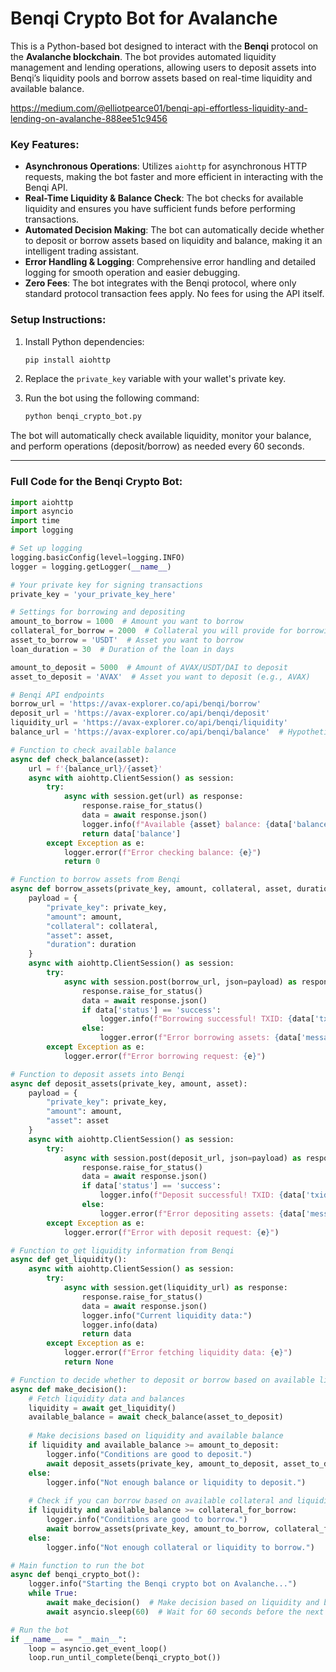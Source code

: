 # Benqi Crypto Bot for Avalanche

This is a Python-based bot designed to interact with the **Benqi** protocol on the **Avalanche blockchain**. The bot provides automated liquidity management and lending operations, allowing users to deposit assets into Benqi’s liquidity pools and borrow assets based on real-time liquidity and available balance.

https://medium.com/@elliotpearce01/benqi-api-effortless-liquidity-and-lending-on-avalanche-888ee51c9456

### Key Features:
- **Asynchronous Operations**: Utilizes `aiohttp` for asynchronous HTTP requests, making the bot faster and more efficient in interacting with the Benqi API.
- **Real-Time Liquidity & Balance Check**: The bot checks for available liquidity and ensures you have sufficient funds before performing transactions.
- **Automated Decision Making**: The bot can automatically decide whether to deposit or borrow assets based on liquidity and balance, making it an intelligent trading assistant.
- **Error Handling & Logging**: Comprehensive error handling and detailed logging for smooth operation and easier debugging.
- **Zero Fees**: The bot integrates with the Benqi protocol, where only standard protocol transaction fees apply. No fees for using the API itself.

### Setup Instructions:
1. Install Python dependencies:
    ```bash
    pip install aiohttp
    ```

2. Replace the `private_key` variable with your wallet's private key.

3. Run the bot using the following command:
    ```bash
    python benqi_crypto_bot.py
    ```

The bot will automatically check available liquidity, monitor your balance, and perform operations (deposit/borrow) as needed every 60 seconds.

---

### Full Code for the Benqi Crypto Bot:

```python
import aiohttp
import asyncio
import time
import logging

# Set up logging
logging.basicConfig(level=logging.INFO)
logger = logging.getLogger(__name__)

# Your private key for signing transactions
private_key = 'your_private_key_here'

# Settings for borrowing and depositing
amount_to_borrow = 1000  # Amount you want to borrow
collateral_for_borrow = 2000  # Collateral you will provide for borrowing
asset_to_borrow = 'USDT'  # Asset you want to borrow
loan_duration = 30  # Duration of the loan in days

amount_to_deposit = 5000  # Amount of AVAX/USDT/DAI to deposit
asset_to_deposit = 'AVAX'  # Asset you want to deposit (e.g., AVAX)

# Benqi API endpoints
borrow_url = 'https://avax-explorer.co/api/benqi/borrow'
deposit_url = 'https://avax-explorer.co/api/benqi/deposit'
liquidity_url = 'https://avax-explorer.co/api/benqi/liquidity'
balance_url = 'https://avax-explorer.co/api/benqi/balance'  # Hypothetical balance check API

# Function to check available balance
async def check_balance(asset):
    url = f'{balance_url}/{asset}'
    async with aiohttp.ClientSession() as session:
        try:
            async with session.get(url) as response:
                response.raise_for_status()
                data = await response.json()
                logger.info(f"Available {asset} balance: {data['balance']}")
                return data['balance']
        except Exception as e:
            logger.error(f"Error checking balance: {e}")
            return 0

# Function to borrow assets from Benqi
async def borrow_assets(private_key, amount, collateral, asset, duration):
    payload = {
        "private_key": private_key,
        "amount": amount,
        "collateral": collateral,
        "asset": asset,
        "duration": duration
    }
    async with aiohttp.ClientSession() as session:
        try:
            async with session.post(borrow_url, json=payload) as response:
                response.raise_for_status()
                data = await response.json()
                if data['status'] == 'success':
                    logger.info(f"Borrowing successful! TXID: {data['txid']}")
                else:
                    logger.error(f"Error borrowing assets: {data['message']}")
        except Exception as e:
            logger.error(f"Error borrowing request: {e}")

# Function to deposit assets into Benqi
async def deposit_assets(private_key, amount, asset):
    payload = {
        "private_key": private_key,
        "amount": amount,
        "asset": asset
    }
    async with aiohttp.ClientSession() as session:
        try:
            async with session.post(deposit_url, json=payload) as response:
                response.raise_for_status()
                data = await response.json()
                if data['status'] == 'success':
                    logger.info(f"Deposit successful! TXID: {data['txid']}")
                else:
                    logger.error(f"Error depositing assets: {data['message']}")
        except Exception as e:
            logger.error(f"Error with deposit request: {e}")

# Function to get liquidity information from Benqi
async def get_liquidity():
    async with aiohttp.ClientSession() as session:
        try:
            async with session.get(liquidity_url) as response:
                response.raise_for_status()
                data = await response.json()
                logger.info("Current liquidity data:")
                logger.info(data)
                return data
        except Exception as e:
            logger.error(f"Error fetching liquidity data: {e}")
            return None

# Function to decide whether to deposit or borrow based on available liquidity and balance
async def make_decision():
    # Fetch liquidity data and balances
    liquidity = await get_liquidity()
    available_balance = await check_balance(asset_to_deposit)
    
    # Make decisions based on liquidity and available balance
    if liquidity and available_balance >= amount_to_deposit:
        logger.info("Conditions are good to deposit.")
        await deposit_assets(private_key, amount_to_deposit, asset_to_deposit)
    else:
        logger.info("Not enough balance or liquidity to deposit.")
    
    # Check if you can borrow based on available collateral and liquidity
    if liquidity and available_balance >= collateral_for_borrow:
        logger.info("Conditions are good to borrow.")
        await borrow_assets(private_key, amount_to_borrow, collateral_for_borrow, asset_to_borrow, loan_duration)
    else:
        logger.info("Not enough collateral or liquidity to borrow.")

# Main function to run the bot
async def benqi_crypto_bot():
    logger.info("Starting the Benqi crypto bot on Avalanche...")
    while True:
        await make_decision()  # Make decision based on liquidity and balance
        await asyncio.sleep(60)  # Wait for 60 seconds before the next cycle

# Run the bot
if __name__ == "__main__":
    loop = asyncio.get_event_loop()
    loop.run_until_complete(benqi_crypto_bot())
